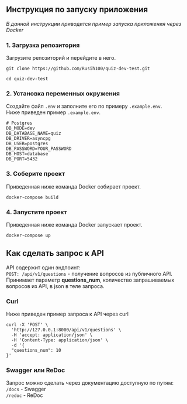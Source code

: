 ## Инструкция по запуску приложения
_В данной инструкции приводится пример запуска приложения через Docker_ 

### 1. Загрузка репозитория
Загрузите репозиторий и перейдите в него.
```shell
git clone https://github.com/Rusih100/quiz-dev-test.git
```
```shell
cd quiz-dev-test
```

### 2. Установка переменных окружения
Создайте файл ```.env``` и заполните его по примеру ```.example.env```.  
Ниже приведен пример ```.example.env```.
```.dotenv
# Postgres
DB_MODE=dev
DB_DATABASE_NAME=quiz
DB_DRIVER=asyncpg
DB_USER=postgres
DB_PASSWORD=YOUR_PASSWORD
DB_HOST=database
DB_PORT=5432
```

### 3. Соберите проект 
Приведенная ниже команда Docker собирает проект.
```shell
docker-compose build
```

### 4. Запустите проект
Приведенная ниже команда Docker запускает проект.
```shell
docker-compose up 
```

## Как сделать запрос к API
API содержит один эндпоинт:  
```POST: /api/v1/questions``` - получение вопросов из публичного API. Принимает параметр **questions_num**, 
количество запрашиваемых вопросов из API, в json в теле запроса. 
    


### Curl
Ниже приведен пример запроса к API через curl
```shell
curl -X 'POST' \
  'http://127.0.0.1:8000/api/v1/questions' \
  -H 'accept: application/json' \
  -H 'Content-Type: application/json' \
  -d '{
  "questions_num": 10
}'
```

### Swagger или ReDoc
Запрос можно сделать через документацию доступную по путям:   
```/docs``` - Swagger  
```/redoc``` - ReDoc